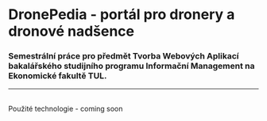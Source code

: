 # DronePedia - portál pro dronery a dronové nadšence

###  Semestrální práce pro předmět Tvorba Webových Aplikací bakalářského studijního programu Informační Management na Ekonomické fakultě TUL.
<hr><br>
Použité technologie
- coming soon
